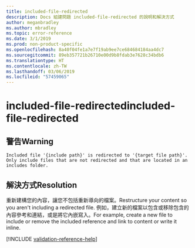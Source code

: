 ```yaml
---
title: included-file-redirected
description: Docs 組建問題 included-file-redirected 的說明和解決方式
author: meganbradley
ms.author: mbradley
ms.topic: error-reference
ms.date: 3/1/2019
ms.prod: non-product-specific
ms.openlocfilehash: 8a40f04fe1a7e7f19ab9ee7ce684684184aa4dc7
ms.sourcegitcommit: 89eb357721b26710e00d9b8fdab3e7628c34bdb6
ms.translationtype: HT
ms.contentlocale: zh-TW
ms.lasthandoff: 03/06/2019
ms.locfileid: "57459065"
---
```

# <a name="included-file-redirected"></a><span data-ttu-id="e61ca-103">included-file-redirected</span><span class="sxs-lookup"><span data-stu-id="e61ca-103">included-file-redirected</span></span>

## <a name="warning"></a><span data-ttu-id="e61ca-104">警告</span><span class="sxs-lookup"><span data-stu-id="e61ca-104">Warning</span></span>

`Included file '{include path}' is redirected to '{target file path}'. Only include files that are not redirected and that are located in an includes folder.`

## <a name="resolution"></a><span data-ttu-id="e61ca-105">解決方式</span><span class="sxs-lookup"><span data-stu-id="e61ca-105">Resolution</span></span>

<span data-ttu-id="e61ca-106">重新建構您的內容，讓您不包括重新導向的檔案。</span><span class="sxs-lookup"><span data-stu-id="e61ca-106">Restructure your content so you aren't including a redirected file.</span></span> <span data-ttu-id="e61ca-107">例如，建立新的檔案以包含或移除包含的內容參考和連結，或是將它內嵌寫入。</span><span class="sxs-lookup"><span data-stu-id="e61ca-107">For example, create a new file to include or remove the included reference and link to content or write it inline.</span></span>

<!--make sure to add this file to your includes folder and verify the path-->
[!INCLUDE [validation-reference-help](includes/validation-reference-help.md)]
